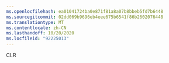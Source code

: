```yaml
---
ms.openlocfilehash: ea01041724ba0e871f81a8a07b8bbeb5fd7b6448
ms.sourcegitcommit: 02dd069b9696eb4eee675b6541f86b2602076448
ms.translationtype: MT
ms.contentlocale: zh-CN
ms.lasthandoff: 10/20/2020
ms.locfileid: "92225013"
---
```

CLR